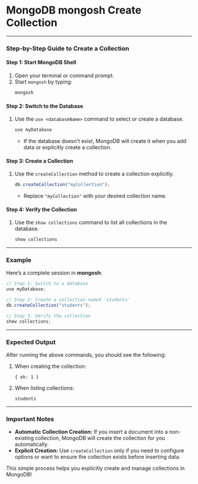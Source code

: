 # MongoDB mongosh Create Collection 

---

### **Step-by-Step Guide to Create a Collection**

#### **Step 1: Start MongoDB Shell**
1. Open your terminal or command prompt.
2. Start `mongosh` by typing:
   ```bash
   mongosh
   ```

#### **Step 2: Switch to the Database**
1. Use the `use <databaseName>` command to select or create a database.
   ```javascript
   use myDatabase
   ```
   - If the database doesn't exist, MongoDB will create it when you add data or explicitly create a collection.

#### **Step 3: Create a Collection**
1. Use the `createCollection` method to create a collection explicitly.
   ```javascript
   db.createCollection("myCollection");
   ```
   - Replace `"myCollection"` with your desired collection name.

#### **Step 4: Verify the Collection**
1. Use the `show collections` command to list all collections in the database.
   ```javascript
   show collections
   ```

---

### **Example**
Here’s a complete session in **mongosh**:

```javascript
// Step 1: Switch to a database
use myDatabase;

// Step 2: Create a collection named 'students'
db.createCollection("students");

// Step 3: Verify the collection
show collections;
```

---

### **Expected Output**
After running the above commands, you should see the following:

1. When creating the collection:
   ```text
   { ok: 1 }
   ```
2. When listing collections:
   ```text
   students
   ```

---

### **Important Notes**
- **Automatic Collection Creation:** If you insert a document into a non-existing collection, MongoDB will create the collection for you automatically.
- **Explicit Creation:** Use `createCollection` only if you need to configure options or want to ensure the collection exists before inserting data.

This simple process helps you explicitly create and manage collections in MongoDB!

